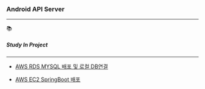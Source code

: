 <h3>Android API Server</h3>

<hr>











📚 <h5>Study In Project</h5>

<hr>

- [AWS RDS MYSQL 배포 및 로컬 DB연결](https://velog.io/@kimgy0/AWS-RDS-%EC%9D%B8%EC%8A%A4%ED%84%B4%EC%8A%A4-%EC%83%9D%EC%84%B1)

- [AWS EC2 SpringBoot 배포](https://velog.io/@kimgy0/AWS%EC%97%90-SpringBoot%EC%97%B0%EB%8F%99%ED%95%98%EA%B8%B0)

  



